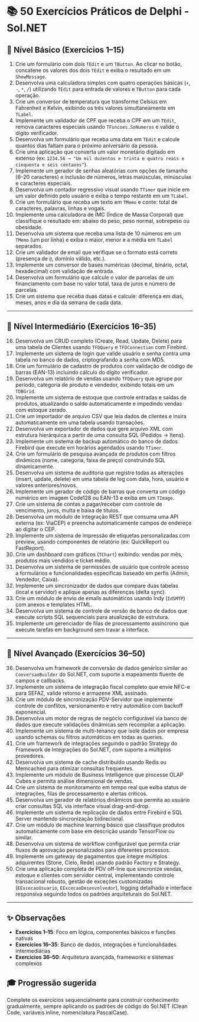 # 📚 50 Exercícios Práticos de Delphi - Sol.NET

## 🎯 Nível Básico (Exercícios 1–15)

1. Crie um formulário com dois `TEdit` e um `TButton`. Ao clicar no botão, concatene os valores dos dois `TEdit` e exiba o resultado em um `ShowMessage`.
2. Desenvolva uma calculadora simples com quatro operações básicas (`+`, `-`, `*`, `/`) utilizando `TEdit` para entrada de valores e `TButton` para cada operação.
3. Crie um conversor de temperatura que transforme Celsius em Fahrenheit e Kelvin, exibindo os três valores simultaneamente em `TLabel`.
4. Implemente um validador de CPF que receba o CPF em um `TEdit`, remova caracteres especiais usando `TFuncoes.SoNumeros` e valide o dígito verificador.
5. Desenvolva um formulário que receba uma data em `TEdit` e calcule quantos dias faltam para o próximo aniversário da pessoa.
6. Crie uma aplicação que converta um valor monetário digitado em extenso (ex: `1234.56 → "Um mil duzentos e trinta e quatro reais e cinquenta e seis centavos"`).
7. Implemente um gerador de senhas aleatórias com opções de tamanho (6–20 caracteres) e inclusão de números, letras maiúsculas, minúsculas e caracteres especiais.
8. Desenvolva um contador regressivo visual usando `TTimer` que inicie em um valor definido pelo usuário e exiba o tempo restante em um `TLabel`.
9. Crie um formulário que receba um texto em `TMemo` e conte: total de caracteres, palavras, linhas e vogais.
10. Implemente uma calculadora de IMC (Índice de Massa Corporal) que classifique o resultado em: abaixo do peso, peso normal, sobrepeso ou obesidade.
11. Desenvolva um sistema que receba uma lista de 10 números em um `TMemo` (um por linha) e exiba o maior, menor e a média em `TLabel` separados.
12. Crie um validador de email que verifique se o formato está correto (presença de `@`, domínio válido, etc.).
13. Implemente um conversor de bases numéricas (decimal, binário, octal, hexadecimal) com validação de entrada.
14. Desenvolva um formulário que calcule o valor de parcelas de um financiamento com base no valor total, taxa de juros e número de parcelas.
15. Crie um sistema que receba duas datas e calcule: diferença em dias, meses, anos e dia da semana de cada data.

---

## 🔧 Nível Intermediário (Exercícios 16–35)

16. Desenvolva um CRUD completo (Create, Read, Update, Delete) para uma tabela de Clientes usando `TFDQuery` e `TFDConnection` com Firebird.
17. Implemente um sistema de login que valide usuário e senha contra uma tabela no banco de dados, criptografando a senha com MD5.
18. Crie um formulário de cadastro de produtos com validação de código de barras (EAN-13) incluindo cálculo do dígito verificador.
19. Desenvolva um relatório de vendas usando `TFDQuery` que agrupe por período, categoria de produto e vendedor, exibindo totais em um `TDBGrid`.
20. Implemente um sistema de estoque que controle entradas e saídas de produtos, atualizando o saldo automaticamente e impedindo vendas com estoque zerado.
21. Crie um importador de arquivo CSV que leia dados de clientes e insira automaticamente em uma tabela usando transações.
22. Desenvolva um exportador de dados que gere arquivo XML com estrutura hierárquica a partir de uma consulta SQL (Pedidos → Itens).
23. Implemente um sistema de backup automático do banco de dados Firebird que execute em horários agendados usando `TTimer`.
24. Crie um formulário de pesquisa avançada de produtos com filtros dinâmicos (nome, categoria, faixa de preço) construindo SQL dinamicamente.
25. Desenvolva um sistema de auditoria que registre todas as alterações (insert, update, delete) em uma tabela de log com data, hora, usuário e valores anteriores/novos.
26. Implemente um gerador de código de barras que converta um código numérico em imagem Code128 ou EAN-13 e exiba em um `TImage`.
27. Crie um sistema de contas a pagar/receber com controle de vencimento, juros, multa e baixa de títulos.
28. Desenvolva um módulo de integração REST que consuma uma API externa (ex: ViaCEP) e preencha automaticamente campos de endereço ao digitar o CEP.
29. Implemente um sistema de impressão de etiquetas personalizadas com preview, usando componentes de relatório (ex: QuickReport ou FastReport).
30. Crie um dashboard com gráficos (`TChart`) exibindo: vendas por mês, produtos mais vendidos e ticket médio.
31. Desenvolva um sistema de permissões de usuário que controle acesso a formulários e funcionalidades específicas baseado em perfis (Admin, Vendedor, Caixa).
32. Implemente um sincronizador de dados que compare duas tabelas (local e servidor) e aplique apenas as diferenças (delta sync).
33. Crie um módulo de envio de emails automáticos usando Indy (`IdSMTP`) com anexos e templates HTML.
34. Desenvolva um sistema de controle de versão de banco de dados que execute scripts SQL sequenciais para atualização de estrutura.
35. Implemente um gerenciador de filas de processamento assíncrono que execute tarefas em background sem travar a interface.

---

## 🚀 Nível Avançado (Exercícios 36–50)

36. Desenvolva um framework de conversão de dados genérico similar ao `ConversaoBuilder` do Sol.NET, com suporte a mapeamento fluente de campos e callbacks.
37. Implemente um sistema de integração fiscal completo que envie NFC-e para SEFAZ, valide retorno e armazene XML assinado.
38. Crie um módulo de sincronização PDV-Servidor que implemente controle de conflitos, versionamento e retry automático com backoff exponencial.
39. Desenvolva um motor de regras de negócio configurável via banco de dados que execute validações dinâmicas sem recompilar a aplicação.
40. Implemente um sistema de multi-tenancy que isole dados por empresa usando schemas ou filtros automáticos em todas as queries.
41. Crie um framework de integrações seguindo o padrão Strategy do Framework de Integrações do Sol.NET, com suporte a múltiplos provedores.
42. Desenvolva um sistema de cache distribuído usando Redis ou Memcached para otimizar consultas frequentes.
43. Implemente um módulo de Business Intelligence que processe OLAP Cubes e permita análise dimensional de vendas.
44. Crie um sistema de monitoramento em tempo real que exiba status de integrações, filas de processamento e alertas críticos.
45. Desenvolva um gerador de relatórios dinâmicos que permita ao usuário criar consultas SQL via interface visual drag-and-drop.
46. Implemente um sistema de replicação de dados entre Firebird e SQL Server mantendo sincronização bidirecional.
47. Crie um módulo de machine learning básico que classifique produtos automaticamente com base em descrição usando TensorFlow ou similar.
48. Desenvolva um sistema de workflow configurável que permita criar fluxos de aprovação personalizados para diferentes processos.
49. Implemente um gateway de pagamentos que integre múltiplos adquirentes (Stone, Cielo, Rede) usando padrão Factory e Strategy.
50. Crie uma aplicação completa de PDV off-line que sincronize vendas, estoque e clientes com servidor central, implementando controle transacional robusto, gestão de exceções customizadas (`EExcecaoUsuario`, `EExcecaoDesenvolvedor`), logging detalhado e interface responsiva seguindo todos os padrões arquiteturais do Sol.NET.

---

## ✨ Observações

- **Exercícios 1–15**: Foco em lógica, componentes básicos e funções nativas  
- **Exercícios 16–35**: Banco de dados, integrações e funcionalidades intermediárias  
- **Exercícios 36–50**: Arquitetura avançada, frameworks e sistemas complexos  

## 🎓 Progressão sugerida

Complete os exercícios sequencialmente para construir conhecimento gradualmente, sempre aplicando os padrões de código do Sol.NET (Clean Code, variáveis inline, nomenclatura PascalCase).
